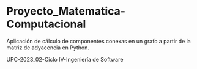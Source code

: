 # Proyecto_Matematica-Computacional

Aplicación de cálculo de componentes conexas en un grafo a partir de la matriz de adyacencia en Python.



UPC-2023_02-Ciclo IV-Ingeniería de Software
